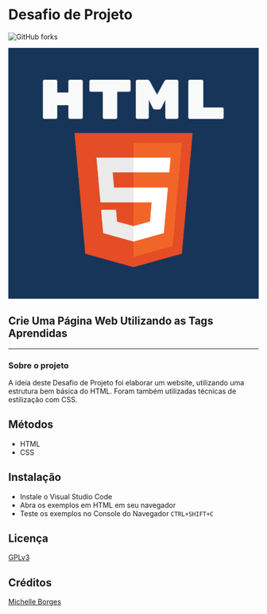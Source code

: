 # Desafio de Projeto

![GitHub forks](https://img.shields.io/github/forks/Mikallina/Primeiro_Desafio_HTML?style=social)

![Imagem HTML](HTML.png)

## Crie Uma Página Web Utilizando as Tags Aprendidas

---

### Sobre o projeto

A ideia deste Desafio de Projeto foi elaborar um website, utilizando uma estrutura bem básica do HTML.
Foram também utilizadas técnicas de estilização com CSS.

## Métodos

- HTML
- CSS

## Instalação

- Instale o Visual Studio Code
- Abra os exemplos em HTML em seu navegador
- Teste os exemplos no Console do Navegador `CTRL+SHIFT+C`

## Licença

[GPLv3](https://choosealicense.com/licenses/gpl-3.0/)

## Créditos

[Michelle Borges](https://github.com/Mikallina)
